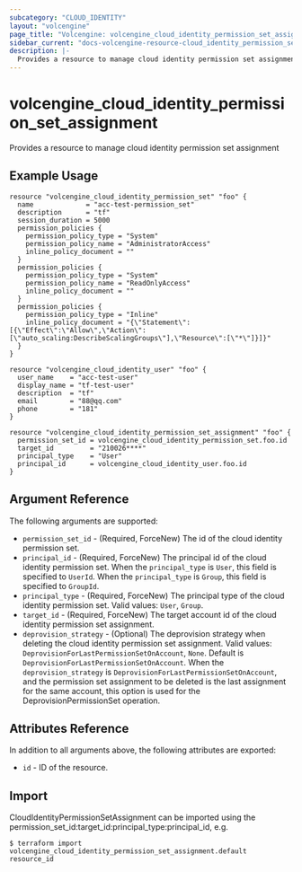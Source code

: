 ```yaml
---
subcategory: "CLOUD_IDENTITY"
layout: "volcengine"
page_title: "Volcengine: volcengine_cloud_identity_permission_set_assignment"
sidebar_current: "docs-volcengine-resource-cloud_identity_permission_set_assignment"
description: |-
  Provides a resource to manage cloud identity permission set assignment
---
```

# volcengine_cloud_identity_permission_set_assignment
Provides a resource to manage cloud identity permission set assignment
## Example Usage
```hcl
resource "volcengine_cloud_identity_permission_set" "foo" {
  name             = "acc-test-permission_set"
  description      = "tf"
  session_duration = 5000
  permission_policies {
    permission_policy_type = "System"
    permission_policy_name = "AdministratorAccess"
    inline_policy_document = ""
  }
  permission_policies {
    permission_policy_type = "System"
    permission_policy_name = "ReadOnlyAccess"
    inline_policy_document = ""
  }
  permission_policies {
    permission_policy_type = "Inline"
    inline_policy_document = "{\"Statement\":[{\"Effect\":\"Allow\",\"Action\":[\"auto_scaling:DescribeScalingGroups\"],\"Resource\":[\"*\"]}]}"
  }
}

resource "volcengine_cloud_identity_user" "foo" {
  user_name    = "acc-test-user"
  display_name = "tf-test-user"
  description  = "tf"
  email        = "88@qq.com"
  phone        = "181"
}

resource "volcengine_cloud_identity_permission_set_assignment" "foo" {
  permission_set_id = volcengine_cloud_identity_permission_set.foo.id
  target_id         = "210026****"
  principal_type    = "User"
  principal_id      = volcengine_cloud_identity_user.foo.id
}
```
## Argument Reference
The following arguments are supported:
* `permission_set_id` - (Required, ForceNew) The id of the cloud identity permission set.
* `principal_id` - (Required, ForceNew) The principal id of the cloud identity permission set. When the `principal_type` is `User`, this field is specified to `UserId`. When the `principal_type` is `Group`, this field is specified to `GroupId`.
* `principal_type` - (Required, ForceNew) The principal type of the cloud identity permission set. Valid values: `User`, `Group`.
* `target_id` - (Required, ForceNew) The target account id of the cloud identity permission set assignment.
* `deprovision_strategy` - (Optional) The deprovision strategy when deleting the cloud identity permission set assignment. Valid values: `DeprovisionForLastPermissionSetOnAccount`, `None`. Default is `DeprovisionForLastPermissionSetOnAccount`. 
When the `deprovision_strategy` is `DeprovisionForLastPermissionSetOnAccount`, and the permission set assignment to be deleted is the last assignment for the same account, this option is used for the DeprovisionPermissionSet operation.

## Attributes Reference
In addition to all arguments above, the following attributes are exported:
* `id` - ID of the resource.



## Import
CloudIdentityPermissionSetAssignment can be imported using the permission_set_id:target_id:principal_type:principal_id, e.g.
```
$ terraform import volcengine_cloud_identity_permission_set_assignment.default resource_id
```

